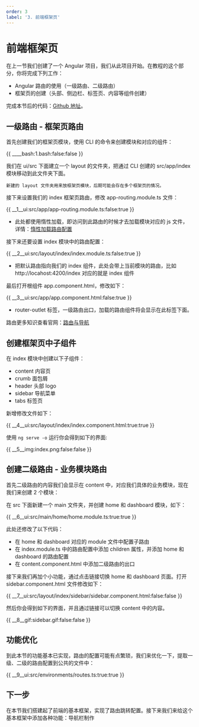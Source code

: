 ```yaml
---
order: 3
label: '3. 前端框架页'
---
```


# 前端框架页

在上一节我们创建了一个 Angular 项目，我们从此项目开始。在教程的这个部分，你将完成下列工作：

- Angular 路由的使用（一级路由、二级路由）
- 框架页的创建（头部、侧边栏、标签页、内容等组件创建）

完成本节后的代码：<a href="https://github.com/NG-NEST/ng-nest-examples/tree/master/RBAC/3-ui-frame" target="_blank">Github 地址</a>。

## 一级路由 - 框架页路由

首先创建我们的框架页模块，使用 CLI 的命令来创建模块和对应的组件：

{{ ____bash:1.bash:false:false }}

我们在 ui/src 下面建立一个 layout 的文件夹，把通过 CLI 创建的 src/app/index 模块移动到此文件夹下面。

```info
新建的 layout 文件夹用来放框架页模块，后期可能会存在多个框架页的情况。
```

接下来设置我们的 index 框架页路由，修改 app-routing.module.ts 文件：

{{ __1\__ui:src/app/app-routing.module.ts:false:true }}

- 此处都使用惰性加载，即访问到此路由的时候才去加载模块对应的 js 文件，详情：<a href="https://angular.cn/guide/router#lazy-loading-route-configuration" target="_blank">惰性加载路由配置</a>

接下来还要设置 index 模块中的路由配置：

{{ __2\__ui:src/layout/index/index.module.ts:false:true }}

- 把默认路由指向我们的 index 组件，此处会带上当前模块的路由，比如 http://locahost:4200/index 对应的就是 index 组件

最后打开根组件 app.component.html，修改如下：

{{ __3\__ui:src/app/app.component.html:false:true }}

- router-outlet 标签，一级路由出口，加载的路由组件将会显示在此标签下面。

路由更多知识查看官网：<a href="https://angular.cn/guide/router" target="_blank">路由与导航</a>

## 创建框架页中子组件

在 index 模块中创建以下子组件：

- content 内容页
- crumb 面包屑
- header 头部 logo
- sidebar 导航菜单
- tabs 标签页

新增修改文件如下：

{{ __4\__ui:src/layout/index/index.component.html:true:true }}

使用 `ng serve -o` 运行你会得到如下的界面:

{{ __5\__img:index.png:false:false }}

## 创建二级路由 - 业务模块路由

首先二级路由的内容我们会显示在 content 中，对应我们具体的业务模块，现在我们来创建 2 个模块：

在 src 下面新建一个 main 文件夹，并创建 home 和 dashboard 模块，如下：

{{ __6\__ui:src/main/home/home.module.ts:true:true }}

此处还修改了以下代码：

- 在 home 和 dashboard 对应的 module 文件中配置子路由
- 在 index.module.ts 中的路由配置中添加 children 属性，并添加 home 和 dashboard 的路由配置
- 在 content.component.html 中添加二级路由的出口

接下来我们再加个小功能，通过点击链接切换 home 和 dashboard 页面。打开 sidebar.component.html 文件修改如下：

{{ __7\__ui:src/layout/index/sidebar/sidebar.component.html:false:false }}

然后你会得到如下的界面，并且通过链接可以切换 content 中的内容。

{{ __8\__gif:sidebar.gif:false:false }}

## 功能优化

到此本节的功能基本已实现，路由的配置可能有点繁琐，我们来优化一下，提取一级、二级的路由配置到公共的文件中：

{{ __9\__ui:src/environments/routes.ts:true:true }}

## 下一步

在本节我们搭建起了前端的基本框架，实现了路由跳转配置。接下来我们来给这个基本框架中添加各种功能：导航栏制作
